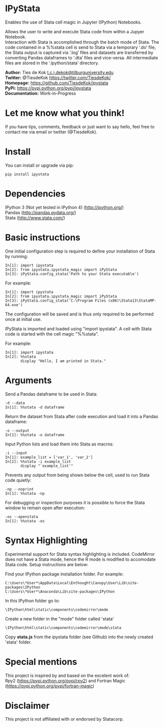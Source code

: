 # IPyStata

Enables the use of Stata cell magic in Jupyter (IPython) Notebooks.

Allows the user to write and execute Stata code from within a Jupyer Notebook.  
Interaction with Stata is accomplished through the batch mode of Stata. The code contained in a %%stata cell is send to Stata via a temporary ‘.do’ file, the Stata output is captured via ‘.log’ files and datasets are transferred by converting Pandas dataframes to ‘.dta’ files and vice-versa. All intermediate files are stored in the ‘.ipython/stata’ directory.


**Author:**   Ties de Kok <t.c.j.dekok@tilburguniversity.edu>  
**Twitter:** @TiesdeKok <https://twitter.com/TiesdeKok/>  
**Homepage:**    https://github.com/TiesdeKok/ipystata  
**PyPi:** https://pypi.python.org/pypi/ipystata  
**Documentation:** Work-in-Progress

Let me know what you think!
==============

If you have tips, comments, feedback or just want to say hello, feel free to contact me via email or twitter (@TiesdeKok).

Install
=======

You can install or upgrade via pip:  

    pip install ipystata

Dependencies
============

IPython 3 (Not yet tested in IPython 4) (http://ipython.org/)  
Pandas (http://pandas.pydata.org/)  
Stata (http://www.stata.com/)


Basic instructions
==================

One initial configuration step is required to define your installation of Stata by running:  

    In[1]: import ipystata
    In[2]: from ipystata.ipystata_magic import iPyStata  
    In[3]: iPyStata.config_stata('Path to your Stata executable')  

For example:

    In[1]: import ipystata  
    In[2]: from ipystata.ipystata_magic import iPyStata  
    In[3]: iPyStata.config_stata('C:\Program Files (x86)\Stata13\StataMP-64.exe')  

The configuration will be saved and is thus only required to be performed once at initial use.

IPyStata is imported and loaded using "import ipystata". A cell with Stata code is started with the cell magic "%%stata".

For example:

    In[1]: import ipystata  
    In[2]: %%stata  
           display "Hello, I am printed in Stata."  


Arguments
==========

Send a Pandas dataframe to be used in Stata:  

    -d --data  
    In[1]: %%stata -d dataframe  

Return the dataset from Stata after code execution and load it into a Pandas dataframe:  

    -o --output  
    In[1]: %%stata -o dataframe  

Input Python lists and load them into Stata as macros:  

    -i --input  
    In[1]: example_list = ['var_1', 'var_2']  
    In[2]: %%stata -i example_list  
           display "`example_list'"

Prevents any output from being shown below the cell, used to run Stata code quietly:  

    -np --noprint  
    In[1]: %%stata -np  

For debugging or inspection purposes it is possible to force the Stata window to remain open after execution:

    -os --openstata  
    In[1]: %%stata -os  

Syntax Highlighting
===================

Experimental support for Stata syntax highlighting is included. CodeMirror does not have a Stata mode, hence the R mode is modified to accomodate Stata code. Setup instructions are below:

Find your IPython package installation folder. For example:

    C:\Users\*User*\AppData\Local\Enthought\Canopy\User\Lib\site-packages\IPython
    C:\Users\*User*\Anaconda\Lib\site-packages\IPython

In this IPython folder go to:

    \IPython\html\static\components\codemirror\mode

Create a new folder in the "mode" folder called 'stata'

    \IPython\html\static\components\codemirror\mode\stata

Copy **stata.js** from the ipystata folder (see Github) into the newly created 'stata' folder.

Special mentions
================

This project is inspired by and based on the excelent work of:  
Rpy2 (https://pypi.python.org/pypi/rpy2) and Fortran Magic (https://pypi.python.org/pypi/fortran-magic)

Disclaimer
==========
This project is not affiliated with or endorsed by Statacorp.
